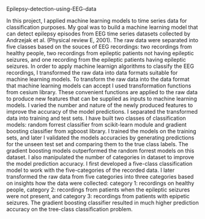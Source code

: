 Epilepsy-detection-using-EEG-data

In this project, I applied machine learning models to time series data for classification purposes. My goal was to build a machine learning model that can detect epilepsy episodes from EEG time series datasets collected by Andrzejak et al. (Physical review E, 2001). 
The raw data were separated into five classes based on the souces of EEG recordings: two recordings from healthy people, two recordings from epileptic patients not having epileptic seizures, and one recording from the epileptic patients having epileptic seizures. 
In order to apply machine learnign algorithms to classify the EEG recordings, I transformed the raw data into data formats suitable for machine learning models. To transform the raw data into the data format that machine learning models can accept I used transformation functions from cesium library. These convenient functions are applied to the raw data to produce new features that can be supplied as inputs to machine learning models. I varied the number and nature of the newly produced features to improve the accuracy of the model predictions. I separated the transformed data into training and test sets. I have built two classes of classification models: random forrest classifier from scikit-learn module and gradient boosting classifier from xgboost library. I trained the models on the training sets, and later I validated the models accuracies by generating predictions for the unseen test set and comparing them to the true class labels. The gradient boosting models outperformed the random forrest models on this dataset. 
I also manipulated the number of categories in dataset to improve the model prediction accuracy. I first developed a five-class classification model to work with  the five-categories of the recorded data. I later transformed the raw data from five categories into three categories based on insights how the data were collected: category 1: recordings on healthy people, category 2: recordings from patients when the epileptic seizures were not present, and category 3: recordings from patients with epipetic seizures. The gradient boosting classifier resulted in much higher prediction accuracy on the tree-class classification problem.
